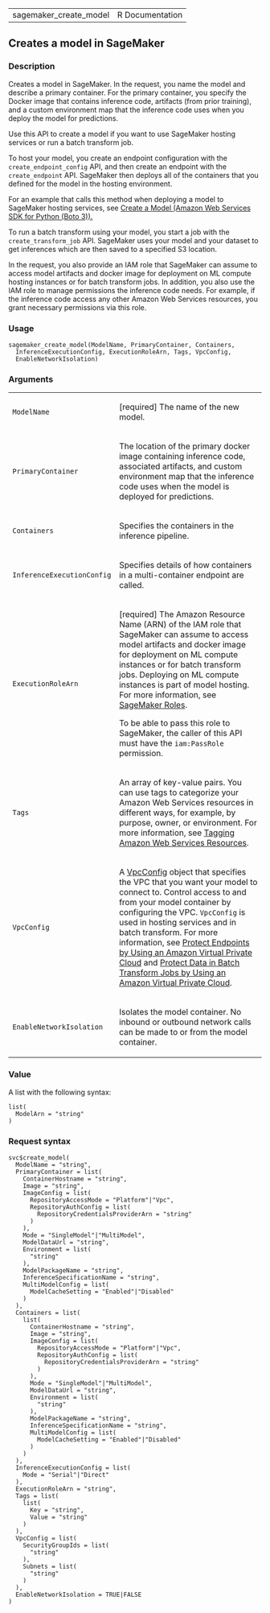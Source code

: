<table style="width: 100%;">
<tbody>
<tr class="odd">
<td>sagemaker_create_model</td>
<td style="text-align: right;">R Documentation</td>
</tr>
</tbody>
</table>

## Creates a model in SageMaker

### Description

Creates a model in SageMaker. In the request, you name the model and
describe a primary container. For the primary container, you specify the
Docker image that contains inference code, artifacts (from prior
training), and a custom environment map that the inference code uses
when you deploy the model for predictions.

Use this API to create a model if you want to use SageMaker hosting
services or run a batch transform job.

To host your model, you create an endpoint configuration with the
`create_endpoint_config` API, and then create an endpoint with the
`create_endpoint` API. SageMaker then deploys all of the containers that
you defined for the model in the hosting environment.

For an example that calls this method when deploying a model to
SageMaker hosting services, see [Create a Model (Amazon Web Services SDK
for Python (Boto
3)).](https://docs.aws.amazon.com/sagemaker/latest/dg/realtime-endpoints-deployment.html#realtime-endpoints-deployment-create-model)

To run a batch transform using your model, you start a job with the
`create_transform_job` API. SageMaker uses your model and your dataset
to get inferences which are then saved to a specified S3 location.

In the request, you also provide an IAM role that SageMaker can assume
to access model artifacts and docker image for deployment on ML compute
hosting instances or for batch transform jobs. In addition, you also use
the IAM role to manage permissions the inference code needs. For
example, if the inference code access any other Amazon Web Services
resources, you grant necessary permissions via this role.

### Usage

    sagemaker_create_model(ModelName, PrimaryContainer, Containers,
      InferenceExecutionConfig, ExecutionRoleArn, Tags, VpcConfig,
      EnableNetworkIsolation)

### Arguments

<table>
<colgroup>
<col style="width: 35%" />
<col style="width: 65%" />
</colgroup>
<tbody>
<tr class="odd">
<td><code id="sagemaker_create_model_:_ModelName">ModelName</code></td>
<td><p>[required] The name of the new model.</p></td>
</tr>
<tr class="even">
<td><code
id="sagemaker_create_model_:_PrimaryContainer">PrimaryContainer</code></td>
<td><p>The location of the primary docker image containing inference
code, associated artifacts, and custom environment map that the
inference code uses when the model is deployed for predictions.</p></td>
</tr>
<tr class="odd">
<td><code
id="sagemaker_create_model_:_Containers">Containers</code></td>
<td><p>Specifies the containers in the inference pipeline.</p></td>
</tr>
<tr class="even">
<td><code
id="sagemaker_create_model_:_InferenceExecutionConfig">InferenceExecutionConfig</code></td>
<td><p>Specifies details of how containers in a multi-container endpoint
are called.</p></td>
</tr>
<tr class="odd">
<td><code
id="sagemaker_create_model_:_ExecutionRoleArn">ExecutionRoleArn</code></td>
<td><p>[required] The Amazon Resource Name (ARN) of the IAM role that
SageMaker can assume to access model artifacts and docker image for
deployment on ML compute instances or for batch transform jobs.
Deploying on ML compute instances is part of model hosting. For more
information, see <a
href="https://docs.aws.amazon.com/sagemaker/latest/dg/sagemaker-roles.html">SageMaker
Roles</a>.</p>
<p>To be able to pass this role to SageMaker, the caller of this API
must have the <code>iam:PassRole</code> permission.</p></td>
</tr>
<tr class="even">
<td><code id="sagemaker_create_model_:_Tags">Tags</code></td>
<td><p>An array of key-value pairs. You can use tags to categorize your
Amazon Web Services resources in different ways, for example, by
purpose, owner, or environment. For more information, see <a
href="https://docs.aws.amazon.com/tag-editor/latest/userguide/tagging.html">Tagging
Amazon Web Services Resources</a>.</p></td>
</tr>
<tr class="odd">
<td><code id="sagemaker_create_model_:_VpcConfig">VpcConfig</code></td>
<td><p>A <a
href="https://docs.aws.amazon.com/sagemaker/latest/APIReference/API_VpcConfig.html">VpcConfig</a>
object that specifies the VPC that you want your model to connect to.
Control access to and from your model container by configuring the VPC.
<code>VpcConfig</code> is used in hosting services and in batch
transform. For more information, see <a
href="https://docs.aws.amazon.com/sagemaker/latest/dg/host-vpc.html">Protect
Endpoints by Using an Amazon Virtual Private Cloud</a> and <a
href="https://docs.aws.amazon.com/sagemaker/latest/dg/batch-vpc.html">Protect
Data in Batch Transform Jobs by Using an Amazon Virtual Private
Cloud</a>.</p></td>
</tr>
<tr class="even">
<td><code
id="sagemaker_create_model_:_EnableNetworkIsolation">EnableNetworkIsolation</code></td>
<td><p>Isolates the model container. No inbound or outbound network
calls can be made to or from the model container.</p></td>
</tr>
</tbody>
</table>

### Value

A list with the following syntax:

    list(
      ModelArn = "string"
    )

### Request syntax

    svc$create_model(
      ModelName = "string",
      PrimaryContainer = list(
        ContainerHostname = "string",
        Image = "string",
        ImageConfig = list(
          RepositoryAccessMode = "Platform"|"Vpc",
          RepositoryAuthConfig = list(
            RepositoryCredentialsProviderArn = "string"
          )
        ),
        Mode = "SingleModel"|"MultiModel",
        ModelDataUrl = "string",
        Environment = list(
          "string"
        ),
        ModelPackageName = "string",
        InferenceSpecificationName = "string",
        MultiModelConfig = list(
          ModelCacheSetting = "Enabled"|"Disabled"
        )
      ),
      Containers = list(
        list(
          ContainerHostname = "string",
          Image = "string",
          ImageConfig = list(
            RepositoryAccessMode = "Platform"|"Vpc",
            RepositoryAuthConfig = list(
              RepositoryCredentialsProviderArn = "string"
            )
          ),
          Mode = "SingleModel"|"MultiModel",
          ModelDataUrl = "string",
          Environment = list(
            "string"
          ),
          ModelPackageName = "string",
          InferenceSpecificationName = "string",
          MultiModelConfig = list(
            ModelCacheSetting = "Enabled"|"Disabled"
          )
        )
      ),
      InferenceExecutionConfig = list(
        Mode = "Serial"|"Direct"
      ),
      ExecutionRoleArn = "string",
      Tags = list(
        list(
          Key = "string",
          Value = "string"
        )
      ),
      VpcConfig = list(
        SecurityGroupIds = list(
          "string"
        ),
        Subnets = list(
          "string"
        )
      ),
      EnableNetworkIsolation = TRUE|FALSE
    )
